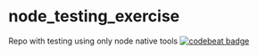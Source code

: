 # node_testing_exercise
Repo with testing using only node native tools
<a href="https://codebeat.co/projects/github-com-andersonrocha091-node_testing_exercise-master"><img alt="codebeat badge" src="https://codebeat.co/badges/226ccab8-9b6e-49ea-85f6-645226f5e575" /></a>
